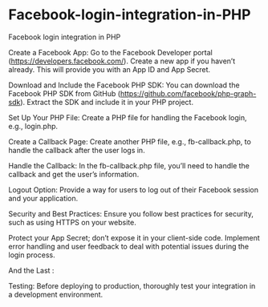 # Facebook-login-integration-in-PHP
Facebook login integration in PHP

Create a Facebook App:
Go to the Facebook Developer portal (https://developers.facebook.com/).
Create a new app if you haven’t already. This will provide you with an App ID and App Secret.

Download and Include the Facebook PHP SDK:
You can download the Facebook PHP SDK from GitHub (https://github.com/facebook/php-graph-sdk).
Extract the SDK and include it in your PHP project.


Set Up Your PHP File:
Create a PHP file for handling the Facebook login, e.g., login.php.

Create a Callback Page:
Create another PHP file, e.g., fb-callback.php, to handle the callback after the user logs in.

Handle the Callback:
In the fb-callback.php file, you’ll need to handle the callback and get the user’s information.

Logout Option:
Provide a way for users to log out of their Facebook session and your application.

Security and Best Practices:
Ensure you follow best practices for security, such as using HTTPS on your website.

Protect your App Secret; don’t expose it in your client-side code.
Implement error handling and user feedback to deal with potential issues during the login process.

And the Last :

Testing:
Before deploying to production, thoroughly test your integration in a development environment.
